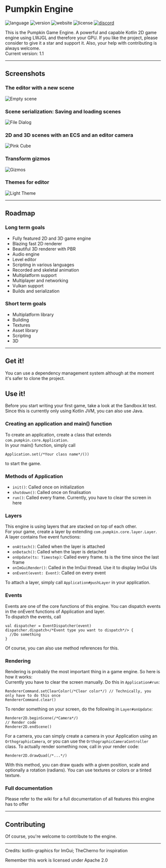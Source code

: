 # Pumpkin Engine
![language](https://img.shields.io/github/languages/top/FauxKiwi/Pumpkin-Engine?color=ff7530)
![version](https://img.shields.io/github/v/release/FauxKiwi/Pumpkin-Engine)
![website](https://img.shields.io/website?up_message=github.io&url=https%3A%2F%2Fgithub.io%2Ffauxkiwi%2Fpumpkin-engine)
![license](https://img.shields.io/github/license/FauxKiwi/Pumpkin-Engine)
[![discord](https://img.shields.io/discord/792041384679964722)](https://discord.gg/HP8XkSREwV)

This is the Pumpkin Game Engine. A powerful and capable Kotlin 2D game engine using LWJGL and therefore your GPU. If you like the project, please consider to give it a star and support it. Also, your help with contributing is always welcome.<br>
Current version: 1.1
***
## Screenshots
<!--### A demo of texture rendering
![Texture Rendering][textures]
### Conways Game Of Life implementation
![Game of Life][game_of_life]
### Renderer stress test: Drawing over 100,000 quads at over 90 FPS
![Stress test][stresstest]-->
### The editor with a new scene
![Empty scene][empty]
### Scene serialization: Saving and loading scenes
![File Dialog][file_dialog]
### 2D and 3D scenes with an ECS and an editor camera
![Pink Cube][pink_cube]
### Transform gizmos
![Gizmos][gizmos]
### Themes for editor
![Light Theme][light_theme]
***
## Roadmap
### Long term goals
- Fully featured 2D and 3D game engine
- Blazing fast 2D renderer
- Beautiful 3D renderer with PBR
- Audio engine
- Level editor
- Scripting in various languages
- Recorded and skeletal animation
- Multiplatform support
- Multiplayer and networking
- Vulkan support
- Builds and serialization
### Short term goals
- Multiplatform library
- Building
- Textures
- Asset library
- Scripting
- 3D
***
## Get it!
You can use a dependency management system although at the moment it's safer to clone the project.
<!--### Gradle (Groovy DSL)

    repositories {
      //...
      maven(url = 'https://www.jitpack.io')
    }
    
    dependencies {
      //...
      implementation 'fauxkiwi:pumpkin-engine:-SNAPSHOT'
    }
For other dependency management systems, please refer to the wiki.
***-->
## Use it!
Before you start writing your first game, take a look at the Sandbox.kt test. <br>
Since this is currently only using Kotlin JVM, you can also use Java.
### Creating an application and main() function
To create an application, create a class that extends `com.pumpkin.core.Application`. <br>
In your main() function, simply call

    Application.set(/*Your class name*/())
to start the game.
### Methods of Application
- `init()`: Called once on initialization
- `shutdown()`: Called once on finalisation
- `run()`: Called every frame. Currently, you have to clear the screen in here
### Layers
This engine is using layers that are stacked on top of each other. <br>
For your game, create a layer by extending `com.pumpkin.core.layer.Layer`. <br>
A layer contains five event functions:
- `onAttach()`: Called when the layer is attached
- `onDetach()`: Called when the layer is detached
- `onUpdate(ts: Timestep)`: Called every frame. ts is the time since the last frame
- `onImGuiRender()`: Called in the ImGui thread. Use it to display ImGui UIs
- `onEvent(event: Event)`: Called on every event

To attach a layer, simply call `Application#pushLayer` in your application.
### Events
Events are one of the core functions of this engine.
You can dispatch events in the onEvent functions of Application and layer. <br>
To dispatch the events, call

    val dispatcher = EventDispatcher(event)
    dispatcher.dispatch</*Event type you want to dispatch*/> {
      //Do something
    }
Of course, you can also use method references for this.
### Rendering
Rendering is probably the most important thing in a game engine. So here is how it works: <br>
Currently you have to clear the screen manually. Do this in `Application#run`:

    RendererCommand.setClearColor(/*Clear color*/) // Technically, you only have to do this once
    RendererCommand.clear()
To render something on your screen, do the following in `Layer#onUpdate`:

    Renderer2D.beginScene(/*Camera*/)
    // Render code
    Renderer2D.endScene()
For a camera, you can simply create a camera in your Application using an `OrthographicCamera`, or you can use the `OrthographicCameraController` class.
To actually render something now, call in your render code:

    Renderer2D.drawQuad(/*...*/)
With this method, you can draw quads with a given position, scale and optionally a rotation (radians). You can use textures or colors or a tinted texture.
### Full documentation
Please refer to the wiki for a full documentation of all features this engine has to offer
***
## Contributing
Of course, you're welcome to contribute to the engine.
***
Credits: kotlin-graphics for ImGui; TheCherno for inspiration

Remember this work is licensed under Apache 2.0

[empty]: https://raw.githubusercontent.com/FauxKiwi/Pumpkin-Engine/master/screenshots/empty.png

[file_dialog]: https://raw.githubusercontent.com/FauxKiwi/Pumpkin-Engine/master/screenshots/file_dialog.png

[gizmos]: https://raw.githubusercontent.com/FauxKiwi/Pumpkin-Engine/master/screenshots/gizmos.png

[light_theme]: https://raw.githubusercontent.com/FauxKiwi/Pumpkin-Engine/master/screenshots/light_theme.png

[pink_cube]: https://raw.githubusercontent.com/FauxKiwi/Pumpkin-Engine/master/screenshots/pink_cube.png

<!--[view]: https://cdn.discordapp.com/attachments/581185346465824770/781936000196149258/unknown.png

[view2]: https://cdn.discordapp.com/attachments/581185346465824770/783257581169672202/unknown.png

[view3]: https://cdn.discordapp.com/attachments/581185346465824770/784755406945517568/unknown.png

[textures]: https://cdn.discordapp.com/attachments/581185346465824770/786656957170843688/unknown.png

[game_of_life]: https://cdn.discordapp.com/attachments/581185346465824770/786663113549414440/unknown.png

[stresstest_]: https://cdn.discordapp.com/attachments/581185346465824770/786665995388452914/unknown.png

[stresstest]: https://cdn.discordapp.com/attachments/581185346465824770/787288977237475328/unknown.png-->
